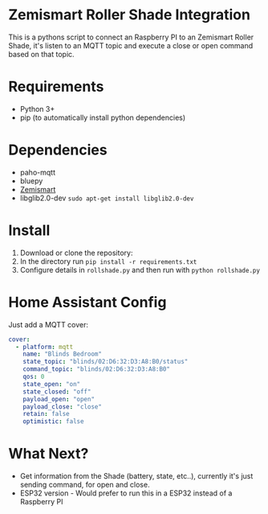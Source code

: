 # Zemismart Roller Shade Integration
This is a pythons script to connect an Raspberry PI to an Zemismart Roller Shade, it's listen to an MQTT topic and execute a close or open command based on that topic.

# Requirements

- Python 3+
- pip (to automatically install python dependencies)

# Dependencies
- paho-mqtt
- bluepy
- [Zemismart](https://github.com/GylleTanken/python-zemismart-roller-shade)
- libglib2.0-dev ```sudo apt-get install libglib2.0-dev```

# Install

1. Download or clone the repository:
2. In the directory run ```pip install -r requirements.txt```
3. Configure details in ```rollshade.py``` and then run with ```python rollshade.py```

# Home Assistant Config

Just add a MQTT cover:

```yaml
cover:
  - platform: mqtt
    name: "Blinds Bedroom"
    state_topic: "blinds/02:D6:32:D3:A8:B0/status"
    command_topic: "blinds/02:D6:32:D3:A8:B0"
    qos: 0
    state_open: "on"
    state_closed: "off"
    payload_open: "open"
    payload_close: "close"
    retain: false
    optimistic: false
```

# What Next?

- Get information from the Shade (battery, state, etc..), currently it's just sending command, for open and close.
- ESP32 version - Would prefer to run this in a ESP32 instead of a Raspberry PI
